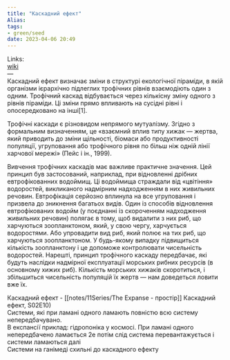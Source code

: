 ```yaml
---
title: "Каскадний ефект"
Alias: 
tags:
- green/seed
date: 2023-04-06 20:49
---
```

Links:  
[wiki](https://uk.wikipedia.org/wiki/%D0%9A%D0%B0%D1%81%D0%BA%D0%B0%D0%B4%D0%BD%D0%B8%D0%B9_%D0%B5%D1%84%D0%B5%D0%BA%D1%82_(%D0%B5%D0%BA%D0%BE%D0%BB%D0%BE%D0%B3%D1%96%D1%8F))  
—  
Каскадний ефект визначає зміни в структурі екологічної піраміди, в якій організми ієрархічно підлеглих трофічних рівнів взаємодіють один з одним. Трофічний каскад відбувається через кількісну зміну одного з рівнів піраміди. Ці зміни прямо впливають на сусідні рівні і опосередковано на інші[1].

Трофічні каскади є різновидом непрямого мутуалізму. Згідно з формальним визначенням, це «взаємний вплив типу хижак — жертва, який приводить до зміни щільності, біомаси або продуктивності популяції, угруповання або трофічного рівня по більш ніж одній лінії харчової мережі» (Пейс і ін., 1999).

Вивчення трофічних каскадів має важливе практичне значення. Цей принцип був застосований, наприклад, при відновленні дрібних евтрофікованних водоймищ. Ці водоймища страждали від «цвітіння» водоростей, викликаного надмірним надходженням в них живильних речовин. Евтрофікація серйозно вплинула на все угруповання і призвела до зникнення багатьох видів. Один із способів відновлення евтрофікованих водойм (у поєднанні із скороченням надходження живильних речовин) полягає в тому, щоб видалити з них риб, що харчуються зоопланктоном, який, у свою чергу, харчується водоростями. Або упровадити вид риб, який полює на тих риб, що харчуються зоопланктоном. У будь-якому випадку підвищиться кількість зоопланктону і це допоможе контролювати чисельність водоростей. Нарешті, принцип трофічного каскаду передбачає, які будуть наслідки надмірної експлуатації морських рибних ресурсів (в основному хижих риб). Кількість морських хижаків скоротиться, і збільшиться чисельність популяцій їх жертв — нам доведеться ловити вже їх.


Каскадний ефект - [[notes/11Series/The Expanse - простір]] Каскадний ефект, S02E10)  
Системи, які при ламані одного ламають повністю всю систему непередбачувано.  
В експансії приклад: гідропоніка у космосі. При ламані одного непередбачено ламається 2е потім слід система перевантажується і системи ламаються далі  
Системи на ганімеді схильні до каскадного ефекту
